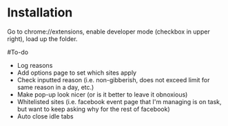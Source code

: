 # Installation

Go to chrome://extensions, enable developer mode (checkbox in upper right), load up the folder.

#To-do
* Log reasons
* Add options page to set which sites apply
* Check inputted reason  (i.e. non-gibberish, does not exceed limit for same reason in a day, etc.)
* Make pop-up look nicer (or is it better to leave it obnoxious)
* Whitelisted sites (i.e. facebook event page that I'm managing is on task, but want to keep asking why for the rest of facebook)
* Auto close idle tabs
